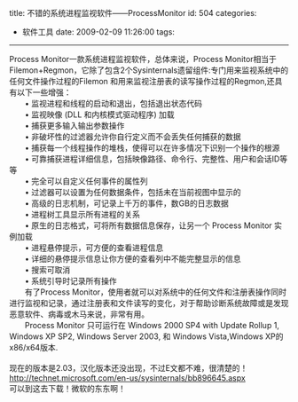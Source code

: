 title: 不错的系统进程监视软件——ProcessMonitor
id: 504
categories:
  - 软件工具
date: 2009-02-09 11:26:00
tags:
---

Process Monitor一款系统进程监视软件，总体来说，Process Monitor相当于Filemon+Regmon，它除了包含2个Sysinternals遗留组件:专门用来监视系统中的任何文件操作过程的Filemon 和用来监视注册表的读写操作过程的Regmon,还具有以下一些增强：
</br>　　• 监视进程和线程的启动和退出，包括退出状态代码
</br>　　• 监视映像 (DLL 和内核模式驱动程序) 加载
</br>　　• 捕获更多输入输出参数操作
</br>　　• 非破坏性的过滤器允许你自行定义而不会丢失任何捕获的数据
</br>　　• 捕获每一个线程操作的堆栈，使得可以在许多情况下识别一个操作的根源
</br>　　• 可靠捕获进程详细信息，包括映像路径、命令行、完整性、用户和会话ID等等
</br>　　• 完全可以自定义任何事件的属性列
</br>　　• 过滤器可以设置为任何数据条件，包括未在当前视图中显示的
</br>　　• 高级的日志机制，可记录上千万的事件，数GB的日志数据
</br>　　• 进程树工具显示所有进程的关系
</br>　　• 原生的日志格式，可将所有数据信息保存，让另一个 Process Monitor 实例加载
</br>　　• 进程悬停提示，可方便的查看进程信息
</br>　　• 详细的悬停提示信息让你方便的查看列中不能完整显示的信息
</br>　　• 搜索可取消
</br>　　• 系统引导时记录所有操作
</br>　　有了Process Monitor，使用者就可以对系统中的任何文件和注册表操作同时进行监视和记录，通过注册表和文件读写的变化，对于帮助诊断系统故障或是发现恶意软件、病毒或木马来说，非常有用。
</br>　　Process Monitor 只可运行在 Windows 2000 SP4 with Update Rollup 1, Windows XP SP2, Windows Server 2003, 和 Windows Vista,Windows XP的x86/x64版本.
</br>
</br>现在的版本是2.03，汉化版本还没出现，不过E文都不难，很清楚的！
</br>http://technet.microsoft.com/en-us/sysinternals/bb896645.aspx
</br>可以到这去下载！微软的东东啊！